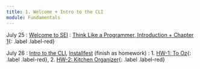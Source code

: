 ```yaml
---
title: 1. Welcome + Intro to the CLI
module: Fundamentals
---
```


July 25
: [Welcome to SEI](https://docs.google.com/presentation/d/1AdGQTZEWoeYiYvtrOw5m3HoGkxXkaChWotXgxrakRJ8/edit#slide=id.p)
  : [Think Like a Programmer, Introduction + Chapter 1](https://git.generalassemb.ly/SEIRFX-1107/think-like-a-programmer){: .label .label-red}

July 26
: [Intro to the CLI](https://git.generalassemb.ly/seir-flex-07-25-23/cli-intro), [Installfest](https://git.generalassemb.ly/DC-WDI/installfest) (finish as homework)
  : 1. [HW-1: To Oz](https://git.generalassemb.ly/dc-wdi-fundamentals/to-oz){: .label
  .label-red},
  2. [HW-2: Kitchen Organizer](https://git.generalassemb.ly/dc-wdi-fundamentals/kitchen-organizer){: .label
  .label-red}


